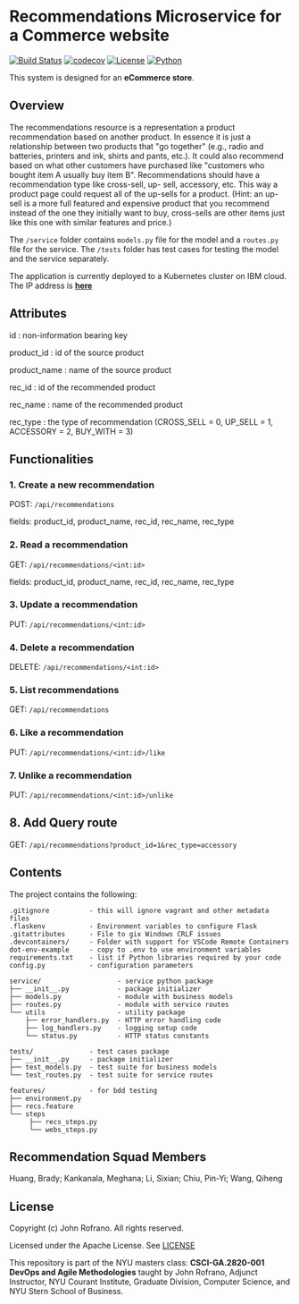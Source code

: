 # Recommendations Microservice for a Commerce website

[![Build Status](https://github.com/nyu-summer2022-devops/recommendations/actions/workflows/ci.yml/badge.svg)](https://github.com/nyu-summer2022-devops/recommendations/actions)
[![codecov](https://codecov.io/gh/nyu-summer2022-devops/recommendations/branch/master/graph/badge.svg?token=2QOVHKZ67W)](https://codecov.io/gh/nyu-summer2022-devops/recommendations)
[![License](https://img.shields.io/badge/License-Apache_2.0-blue.svg)](https://opensource.org/licenses/Apache-2.0)
[![Python](https://img.shields.io/badge/Language-Python-blue.svg)](https://python.org/)

This system is designed for an **eCommerce store**.

## Overview

The recommendations resource is a representation a product recommendation based on another product. In essence it is just a relationship between two products that "go
together" (e.g., radio and batteries, printers and ink, shirts and pants, etc.). It could also recommend based on what other customers have purchased like "customers who bought item A usually buy item B". Recommendations should have a recommendation type like cross-sell, up- sell, accessory, etc. This way a product page could request all of the up-sells for a product. (Hint: an up-sell is a more full featured and expensive product that you recommend instead of the one they initially want to buy, cross-sells are other items just like this one with similar features and price.)

The `/service` folder contains `models.py` file for the model and a `routes.py` file for the service. The `/tests` folder has test cases for testing the model and the service separately.

The application is currently deployed to a Kubernetes cluster on IBM cloud. The IP address is [**here**](http://159.122.175.152:31001/)

## Attributes

id : non-information bearing key

product_id : id of the source product

product_name : name of the source product

rec_id : id of the recommended product

rec_name : name of the recommended product

rec_type : the type of recommendation (CROSS_SELL = 0, UP_SELL = 1, ACCESSORY = 2, BUY_WITH = 3)

## Functionalities

### 1. Create a new recommendation

POST: `/api/recommendations`

fields: product_id, product_name, rec_id, rec_name, rec_type

### 2. Read a recommendation

GET: `/api/recommendations/<int:id>`

fields: product_id, product_name, rec_id, rec_name, rec_type

### 3. Update a recommendation

PUT: `/api/recommendations/<int:id>`

### 4. Delete a recommendation

DELETE: `/api/recommendations/<int:id>`

### 5. List recommendations

GET: `/api/recommendations`

### 6. Like a recommendation

PUT: `/api/recommendations/<int:id>/like`

### 7. Unlike a recommendation

PUT: `/api/recommendations/<int:id>/unlike`

## 8. Add Query route

GET: `/api/recommendations?product_id=1&rec_type=accessory`

## Contents

The project contains the following:

```text
.gitignore          - this will ignore vagrant and other metadata files
.flaskenv           - Environment variables to configure Flask
.gitattributes      - File to gix Windows CRLF issues
.devcontainers/     - Folder with support for VSCode Remote Containers
dot-env-example     - copy to .env to use environment variables
requirements.txt    - list if Python libraries required by your code
config.py           - configuration parameters

service/                   - service python package
├── __init__.py            - package initializer
├── models.py              - module with business models
├── routes.py              - module with service routes
└── utils                  - utility package
    ├── error_handlers.py  - HTTP error handling code
    ├── log_handlers.py    - logging setup code
    └── status.py          - HTTP status constants

tests/              - test cases package
├── __init__.py     - package initializer
├── test_models.py  - test suite for business models
└── test_routes.py  - test suite for service routes

features/           - for bdd testing
├── environment.py
├── recs.feature
└── steps
     ├── recs_steps.py
     └── webs_steps.py
```

## Recommendation Squad Members

Huang, Brady;
Kankanala, Meghana;
Li, Sixian;
Chiu, Pin-Yi;
Wang, Qiheng

## License

Copyright (c) John Rofrano. All rights reserved.

Licensed under the Apache License. See [LICENSE](LICENSE)

This repository is part of the NYU masters class: **CSCI-GA.2820-001 DevOps and Agile Methodologies** taught by John Rofrano, Adjunct Instructor, NYU Courant Institute, Graduate Division, Computer Science, and NYU Stern School of Business.

